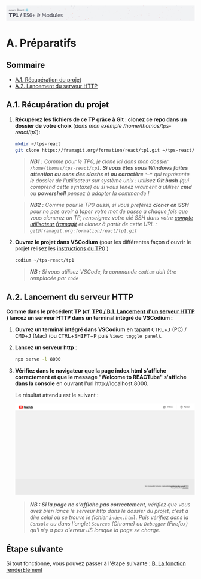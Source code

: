 <img src="images/readme/header-small.jpg" >

# A. Préparatifs <!-- omit in toc -->

## Sommaire <!-- omit in toc -->
- [A.1. Récupération du projet](#a1-récupération-du-projet)
- [A.2. Lancement du serveur HTTP](#a2-lancement-du-serveur-http)

## A.1. Récupération du projet

1. **Récupérez les fichiers de ce TP grâce à Git : clonez ce repo dans un dossier de votre choix** (_dans mon exemple /home/thomas/tps-react/tp1_):
	```bash
	mkdir ~/tps-react
	git clone https://framagit.org/formation/react/tp1.git ~/tps-react/tp1
	```
	> _**NB1 :** Comme pour le TP0, je clone ici dans mon dossier `/home/thomas/tps-react/tp1`. **Si vous êtes sous Windows faites attention au sens des slashs et au caractère `"~"`** qui représente le dossier de l'utilisateur sur système unix : utilisez **Git bash** (qui comprend cette syntaxe) ou si vous tenez vraiment à utiliser **cmd** ou **powershell** pensez à adapter la commande !_

	> _**NB2 :** Comme pour le TP0 aussi, si vous préférez **cloner en SSH** pour ne pas avoir à taper votre mot de passe à chaque fois que vous clonerez un TP, renseignez votre clé SSH dans votre [compte utilisateur framagit](https://framagit.org/-/profile/keys) et clonez à partir de cette URL : `git@framagit.org:formation/react/tp1.git`_


2. **Ouvrez le projet dans VSCodium** (pour les différentes façon d'ouvrir le projet relisez les [instructions du TP0](https://framagit.org/formation/react/tp0/-/blob/master/A-preparatifs.md#a3-ouvrir-le-projet-dans-vscodium) )
	```bash
	codium ~/tps-react/tp1
	```
	> _**NB :** Si vous utilisez VSCode, la commande `codium` doit être remplacée par `code`_

## A.2. Lancement du serveur HTTP

**Comme dans le précédent TP (cf. [TP0 / B.1. Lancement d'un serveur HTTP](https://framagit.org/formation/react/tp0/-/blob/master/B-integration.md#b1-lancement-dun-serveur-http) ) lancez un serveur HTTP dans un terminal intégré de VSCodium :**

1. **Ouvrez un terminal intégré dans VSCodium** en tapant <kbd>CTRL</kbd>+<kbd>J</kbd> (PC) / <kbd>CMD</kbd>+<kbd>J</kbd> (Mac) (ou <kbd>CTRL</kbd>+<kbd>SHIFT</kbd>+<kbd>P</kbd> puis `View: toggle panel`).

2. **Lancez un serveur http** :
	```bash
	npx serve -l 8000
	```

3. **Vérifiez dans le navigateur que la page index.html s'affiche correctement et que le message "Welcome to REACTube" s'affiche dans la console** en ouvrant l'url http://localhost:8000.

	Le résultat attendu est le suivant :

	<img src="images/readme/screen-00.png">

	> _**NB : Si la page ne s'affiche pas correctement**, vérifiez que vous avez bien lancé le serveur http dans le dossier du projet, c'est à dire celui où se trouve le fichier `index.html`. Puis vérifiez dans la `Console` ou dans l'onglet `Sources` (Chrome) ou `Debugger` (Firefox) qu'l n'y a pas d'erreur JS lorsque la page se charge._

## Étape suivante <!-- omit in toc -->
Si tout fonctionne, vous pouvez passer à l'étape suivante : [B. La fonction renderElement](B-renderelement.md)